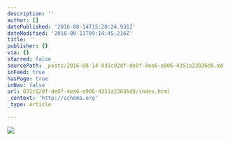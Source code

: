 ```yaml
---
description: ''
author: []
datePublished: '2016-08-14T15:20:24.931Z'
dateModified: '2016-08-11T09:14:45.216Z'
title: ''
publisher: {}
via: {}
starred: false
sourcePath: _posts/2016-08-14-031c02df-de0f-4ea6-a906-4351a23036d8.md
inFeed: true
hasPage: true
inNav: false
url: 031c02df-de0f-4ea6-a906-4351a23036d8/index.html
_context: 'http://schema.org'
_type: Article

---
```

![](https://the-grid-user-content.s3-us-west-2.amazonaws.com/1fa44bcd-d07d-4840-a364-2a7e2afe8f3f.jpg)